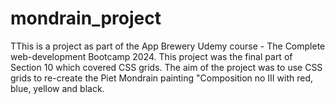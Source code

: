 # mondrain_project
TThis is a project as part of the App Brewery Udemy course - The Complete web-development Bootcamp 2024.  This project was the final part of Section 10 which covered CSS grids. The aim of the project was to use CSS grids to re-create the Piet Mondrain painting "Composition no III with red, blue, yellow and black.

